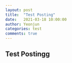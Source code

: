 ```yaml
---
layout: post
title:  "Test Posting"
date:   2021-03-18 10:00:00
author: Yeonjun
categories: test
comments: true
---
```


## Test Postingg